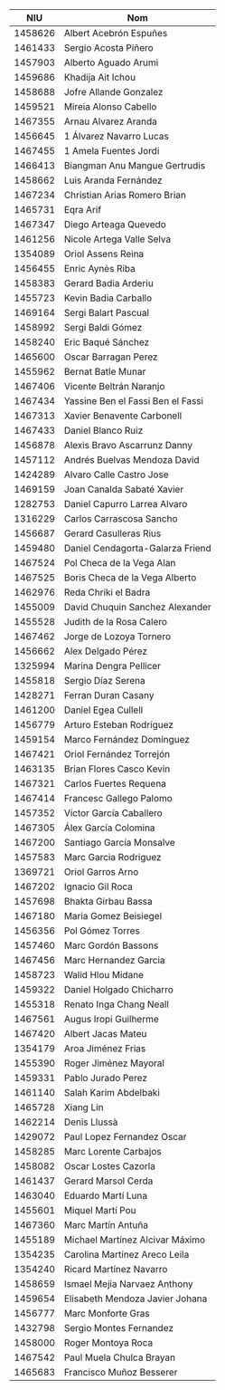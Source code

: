 |   NIU   | Nom                       |
|---------|---------------------------|
| 1458626 | Albert Acebrón Espuñes  |
| 1461433 | Sergio Acosta Piñero  |
| 1457903 | Alberto Aguado Arumi  |
| 1459686 | Khadija Ait Ichou     |
| 1458688 | Jofre Allande Gonzalez |
| 1459521 | Mireia Alonso Cabello |
| 1467355 | Arnau Alvarez Aranda |
| 1456645 | 1 Álvarez Navarro Lucas |
| 1467455 | 1 Amela Fuentes Jordi |
| 1466413 | Biangman Anu Mangue Gertrudis |
| 1458662 | Luis Aranda Fernández |
| 1467234 | Christian Arias Romero Brian |
| 1465731 | Eqra Arif |
| 1467347 | Diego Arteaga Quevedo |
| 1461256 | Nicole Artega Valle Selva |
| 1354089 | Oriol Assens Reina |
| 1456455 | Enric Aynès Riba |
| 1458383 | Gerard Badia Arderiu |
| 1455723 | Kevin Badia Carballo |
| 1469164 | Sergi Balart Pascual |
| 1458992 | Sergi Baldi Gómez |
| 1458240 | Eric Baqué Sánchez |
| 1465600 | Oscar Barragan Perez |
| 1455962 | Bernat Batle Munar |
| 1467406 | Vicente Beltrán Naranjo |
| 1467434 | Yassine Ben el Fassi Ben el Fassi |
| 1467313 | Xavier Benavente Carbonell |
| 1467433 | Daniel Blanco Ruiz |
| 1456878 | Alexis Bravo Ascarrunz Danny |
| 1457112 | Andrés Buelvas Mendoza David |
| 1424289 | Alvaro Calle Castro Jose |
| 1469159 | Joan Canalda Sabaté Xavier |
| 1282753 | Daniel Capurro Larrea Alvaro |
| 1316229 | Carlos Carrascosa Sancho |
| 1456687 | Gerard Casulleras Rius |
| 1459480 | Daniel Cendagorta-Galarza Friend |
| 1467524 | Pol Checa de la Vega Alan |
| 1467525 | Boris Checa de la Vega Alberto |
| 1462976 | Reda Chriki el Badra |
| 1455009 | David Chuquin Sanchez Alexander |
| 1455528 | Judith de la Rosa Calero |
| 1467462 | Jorge de Lozoya Tornero |
| 1456662 | Alex Delgado Pérez |
| 1325994 | Marina Dengra Pellicer |
| 1455818 | Sergio Díaz Serena |
| 1428271 | Ferran Duran Casany |
| 1461200 | Daniel Egea Cullell |
| 1456779 | Arturo Esteban Rodríguez |
| 1459154 | Marco Fernández Domínguez |
| 1467421 | Oriol Fernández Torrejón |
| 1463135 | Brian Flores Casco Kevin |
| 1467321 | Carlos Fuertes Requena |
| 1467414 | Francesc Gallego Palomo |
| 1457352 | Víctor García Caballero |
| 1467305 | Álex García Colomina |
| 1467200 | Santiago García Monsalve |
| 1457583 | Marc Garcia Rodriguez |
| 1369721 | Oriol Garros Arno |
| 1467202 | Ignacio Gil Roca |
| 1457698 | Bhakta Girbau Bassa |
| 1467180 | Maria Gomez Beisiegel |
| 1456356 | Pol Gómez Torres |
| 1457460 | Marc Gordón Bassons |
| 1467456 | Marc Hernandez Garcia |
| 1458723 | Walid Hlou Midane |
| 1459322 | Daniel Holgado Chicharro |
| 1455318 | Renato Inga Chang Neall |
| 1467561 | Augus Iropi Guilherme |
| 1467420 | Albert Jacas Mateu |
| 1354179 | Aroa Jiménez Frias |
| 1455390 | Roger Jiménez Mayoral |
| 1459331 | Pablo Jurado Perez |
| 1461140 | Salah Karim Abdelbaki |
| 1465728 | Xiang Lin |
| 1462214 | Denis Llussà |
| 1429072 | Paul Lopez Fernandez Oscar |
| 1458285 | Marc Lorente Carbajos |
| 1458082 | Oscar Lostes Cazorla |
| 1461437 | Gerard Marsol Cerda |
| 1463040 | Eduardo Martí Luna |
| 1455601 | Miquel Martí Pou |
| 1467360 | Marc Martín Antuña |
| 1455189 | Michael Martínez Alcivar Máximo |
| 1354235 | Carolina Martínez Areco Leila |
| 1354240 | Ricard Martínez Navarro |
| 1458659 | Ismael Mejia Narvaez Anthony |
| 1459654 | Elisabeth Mendoza Javier Johana |
| 1456777 | Marc Monforte Gras |
| 1432798 | Sergio Montes Fernandez |
| 1458000 | Roger Montoya Roca |
| 1467542 | Paul Muela Chulca Brayan |
| 1465683 | Francisco Muñoz Besserer |
